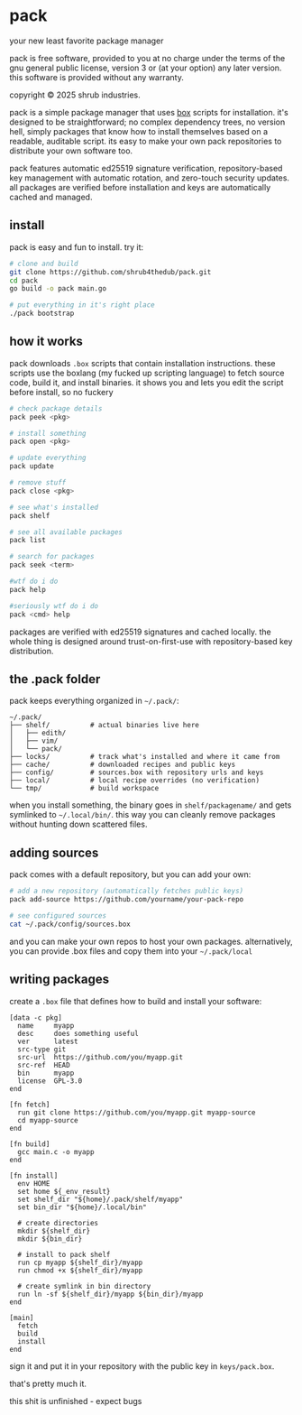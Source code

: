 # pack
your new least favorite package manager

pack is free software, provided to you at no charge under the terms of the
gnu general public license, version 3 or (at your option) any later version.
this software is provided without any warranty.

copyright © 2025 shrub industries.

pack is a simple package manager that uses [box](https://github.com/shrub4thedub/boxlang) scripts for installation. it's designed to be straightforward; no complex dependency trees, no version hell, simply packages that know how to install themselves based on a readable, auditable script. its easy to make your own pack repositories to distribute your own software too.

pack features automatic ed25519 signature verification, repository-based key management with automatic rotation, and zero-touch security updates. all packages are verified before installation and keys are automatically cached and managed.

## install
pack is easy and fun to install. try it:

```bash
# clone and build
git clone https://github.com/shrub4thedub/pack.git
cd pack
go build -o pack main.go

# put everything in it's right place
./pack bootstrap

```

## how it works

pack downloads `.box` scripts that contain installation instructions. these scripts use the boxlang (my fucked up scripting language) to fetch source code, build it, and install binaries. it shows you and lets you edit the script before install, so no fuckery

```bash
# check package details
pack peek <pkg>

# install something
pack open <pkg>

# update everything
pack update

# remove stuff
pack close <pkg>

# see what's installed
pack shelf

# see all available packages
pack list

# search for packages
pack seek <term>

#wtf do i do
pack help

#seriously wtf do i do
pack <cmd> help
```

packages are verified with ed25519 signatures and cached locally. the whole thing is designed around trust-on-first-use with repository-based key distribution.

## the .pack folder

pack keeps everything organized in `~/.pack/`:

```
~/.pack/
├── shelf/          # actual binaries live here
│   ├── edith/
│   ├── vim/
│   └── pack/
├── locks/          # track what's installed and where it came from
├── cache/          # downloaded recipes and public keys
├── config/         # sources.box with repository urls and keys
├── local/          # local recipe overrides (no verification)
└── tmp/            # build workspace
```

when you install something, the binary goes in `shelf/packagename/` and gets symlinked to `~/.local/bin/`. this way you can cleanly remove packages without hunting down scattered files.

## adding sources

pack comes with a default repository, but you can add your own:

```bash
# add a new repository (automatically fetches public keys)
pack add-source https://github.com/yourname/your-pack-repo

# see configured sources
cat ~/.pack/config/sources.box
```
and you can make your own repos to host your own packages.
alternatively, you can provide .box files and copy them into your `~/.pack/local`
## writing packages

create a `.box` file that defines how to build and install your software:

```box
[data -c pkg]
  name     myapp
  desc     does something useful
  ver      latest
  src-type git
  src-url  https://github.com/you/myapp.git
  src-ref  HEAD
  bin      myapp
  license  GPL-3.0
end

[fn fetch]
  run git clone https://github.com/you/myapp.git myapp-source
  cd myapp-source
end

[fn build]
  gcc main.c -o myapp 
end

[fn install]
  env HOME
  set home ${_env_result}
  set shelf_dir "${home}/.pack/shelf/myapp"
  set bin_dir "${home}/.local/bin"
  
  # create directories
  mkdir ${shelf_dir}
  mkdir ${bin_dir}
  
  # install to pack shelf
  run cp myapp ${shelf_dir}/myapp
  run chmod +x ${shelf_dir}/myapp
  
  # create symlink in bin directory
  run ln -sf ${shelf_dir}/myapp ${bin_dir}/myapp
end

[main]
  fetch
  build
  install
end
```

sign it and put it in your repository with the public key in `keys/pack.box`.

that's pretty much it.

this shit is unfinished - expect bugs

